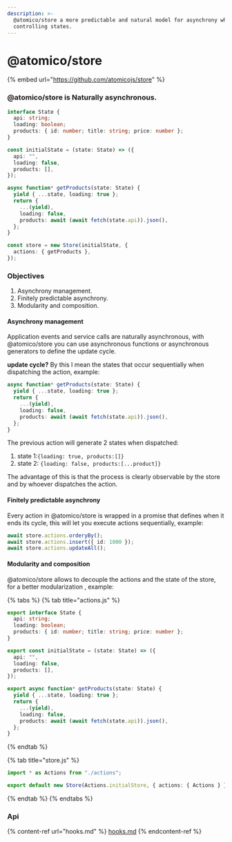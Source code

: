 ```yaml
---
description: >-
  @atomico/store a more predictable and natural model for asynchrony when
  controlling states.
---
```


# @atomico/store

{% embed url="https://github.com/atomicojs/store" %}

### @atomico/store is Naturally asynchronous.

```typescript
interface State {
  api: string;
  loading: boolean;
  products: { id: number; title: string; price: number };
}

const initialState = (state: State) => ({
  api: "",
  loading: false,
  products: [],
});

async function* getProducts(state: State) {
  yield { ...state, loading: true };
  return {
    ...(yield),
    loading: false,
    products: await (await fetch(state.api)).json(),
  };
}

const store = new Store(initialState, {
  actions: { getProducts },
});
```

### Objectives

1. Asynchrony management.
2. Finitely predictable asynchrony.
3. Modularity and composition.

#### Asynchrony management

Application events and service calls are naturally asynchronous, with @atomico/store you can use asynchronous functions or asynchronous generators to define the update cycle.

**update cycle?** By this I mean the states that occur sequentially when dispatching the action, example:

```typescript
async function* getProducts(state: State) {
  yield { ...state, loading: true };
  return {
    ...(yield),
    loading: false,
    products: await (await fetch(state.api)).json(),
  };
}
```

The previous action will generate 2 states when dispatched:

1. state 1:`{loading: true, products:[]}`
2. state 2: `{loading: false, products:[...product]}`

The advantage of this is that the process is clearly observable by the store and by whoever dispatches the action.

#### Finitely predictable asynchrony

Every action in @atomico/store is wrapped in a promise that defines when it ends its cycle, this will let you execute actions sequentially, example:

```typescript
await store.actions.orderyBy();
await store.actions.insert({ id: 1000 });
await store.actions.updateAll();
```

#### Modularity and composition

@atomico/store allows to decouple the actions and the state of the store, for a better modularization , example:



{% tabs %}
{% tab title="actions.js" %}
```typescript
export interface State {
  api: string;
  loading: boolean;
  products: { id: number; title: string; price: number };
}

export const initialState = (state: State) => ({
  api: "",
  loading: false,
  products: [],
});

export async function* getProducts(state: State) {
  yield { ...state, loading: true };
  return {
    ...(yield),
    loading: false,
    products: await (await fetch(state.api)).json(),
  };
}
```
{% endtab %}

{% tab title="store.js" %}
```typescript
import * as Actions from "./actions";

export default new Store(Actions.initialStore, { actions: { Actions } });
```
{% endtab %}
{% endtabs %}

### Api

{% content-ref url="hooks.md" %}
[hooks.md](hooks.md)
{% endcontent-ref %}
